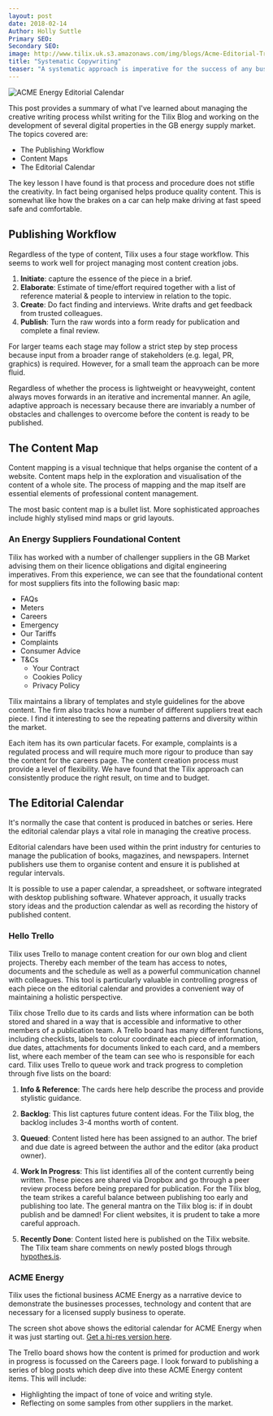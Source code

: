 ```yaml
---
layout: post
date: 2018-02-14
Author: Holly Suttle  
Primary SEO:  
Secondary SEO:
image: http://www.tilix.uk.s3.amazonaws.com/img/blogs/Acme-Editorial-Trello-600px.png   
title: "Systematic Copywriting"
teaser: "A systematic approach is imperative for the success of any business that relies on publishing content. In this post, I outline how Tilix directs and controls copywriting for our blog and our clients' websites."
---
```

![ACME Energy Editorial Calendar](http://www.tilix.uk.s3.amazonaws.com/img/blogs/Acme-Editorial-Trello-600px.png)

This post provides a summary of what I've learned about managing the creative writing process whilst writing for the Tilix Blog and working on the development of several digital properties in the GB energy supply market. The topics covered are:

- The Publishing Workflow
- Content Maps
- The Editorial Calendar

The key lesson I have found is that process and procedure does not stifle the creativity. In fact being organised helps produce quality content. This is somewhat like how the brakes on a car can help make driving at fast speed safe and comfortable.

## Publishing Workflow
Regardless of the type of content, Tilix uses a four stage workflow. This seems to work well for project managing most content creation jobs.

1. **Initiate**: capture the essence of the piece in a brief.
2. **Elaborate**: Estimate of time/effort required together with a list of reference material & people to interview in relation to the topic.
3. **Create**: Do fact finding and interviews. Write drafts and get feedback from trusted colleagues.
4. **Publish**: Turn the raw words into a form ready for publication and complete a final review.

For larger teams each stage may follow a strict step by step process because input from a broader range of stakeholders (e.g. legal, PR, graphics) is required. However, for a small team the approach can be more fluid.

Regardless of whether the process is lightweight or heavyweight, content always moves forwards in an iterative and incremental manner. An agile, adaptive approach is necessary because there are invariably a number of obstacles and challenges to overcome before the content is ready to be published.

## The Content Map
Content mapping is a visual technique that helps organise the content of a website. Content maps help in the exploration and visualisation of the content of a whole site. The process of mapping and the map itself are essential elements of professional content management. 

The most basic content map is a bullet list. More sophisticated approaches include highly stylised mind maps or grid layouts. 

### An Energy Suppliers Foundational Content
Tilix has worked with a number of challenger suppliers in the GB Market advising them on their licence obligations and digital engineering imperatives. From this experience, we can see that the foundational content for most suppliers fits into the following basic map:

- FAQs
- Meters
- Careers
- Emergency
- Our Tariffs
- Complaints
- Consumer Advice
- T&Cs
    - Your Contract
    - Cookies Policy
    - Privacy Policy

Tilix maintains a library of templates and style guidelines for the above content. The firm also tracks how a number of different suppliers treat each piece. I find it interesting to see the repeating patterns and diversity within the market.

Each item has its own particular facets. For example, complaints is a regulated process and will require much more rigour to produce than say the content for the careers page. The content creation process must provide a level of flexibility. We have found that the Tilix approach can consistently produce the right result, on time and to budget.

## The Editorial Calendar
It's normally the case that content is produced in batches or series. Here the editorial calendar plays a vital role in managing the creative process.

Editorial calendars have been used within the print industry for centuries to manage the publication of books, magazines, and newspapers. Internet publishers use them to organise content and ensure it is published at regular intervals.

It is possible to use a paper calendar, a spreadsheet, or software integrated with desktop publishing software. Whatever approach, it usually tracks story ideas and the production calendar as well as recording the history of published content.

### Hello Trello
Tilix uses Trello to manage content creation for our own blog and client projects. Thereby each member of the team has access to notes, documents and the schedule as well as a powerful communication channel with colleagues. This tool is particularly valuable in controlling progress of each piece on the editorial calendar and provides a convenient way of maintaining a holistic perspective.

Tilix chose Trello due to its cards and lists where information can be both stored and shared in a way that is accessible and informative to other members of a publication team. A Trello board has many different functions, including checklists, labels to colour coordinate each piece of information, due dates, attachments for documents linked to each  card, and a members list, where each member of the team can see who is responsible for each card. Tilix uses Trello to queue work and track progress to completion through five lists on the board:

1. **Info & Reference**: The cards here help describe the process and provide stylistic guidance.

2. **Backlog**: This list captures future content ideas. For the Tilix blog, the backlog includes 3-4 months worth of content.

3. **Queued**: Content listed here has been assigned to an author. The brief and due date is agreed between the author and the editor (aka product owner).

4. **Work In Progress**: This list identifies all of the content currently being written. These pieces are shared via Dropbox and go through a peer review process before being prepared for publication. For the Tilix blog, the team strikes a careful balance between publishing too early and publishing too late. The general mantra on the Tilix blog is: if in doubt publish and be damned! For client websites, it is prudent to take a more careful approach.

5. **Recently Done**: Content listed here is published on the Tilix website. The Tilix team share comments on newly posted blogs through [hypothes.is](https://web.hypothes.is). 

### ACME Energy
Tilix uses the fictional business ACME Energy as a narrative device to demonstrate the businesses processes, technology and content that are necessary for a licensed supply business to operate.

The screen shot above shows the editorial calendar for  ACME Energy when it was just starting out. [Get a hi-res version here](http://www.tilix.uk.s3.amazonaws.com/img/blogs/Acme-Editorial-Trello.png). 

The Trello board shows how the content is primed for production and work in progress is focussed on the Careers page. I look forward to publishing a series of blog posts which deep dive into these ACME Energy content items. This will include:

- Highlighting the impact of tone of voice and writing style.
- Reflecting on some samples from other suppliers in the market.
